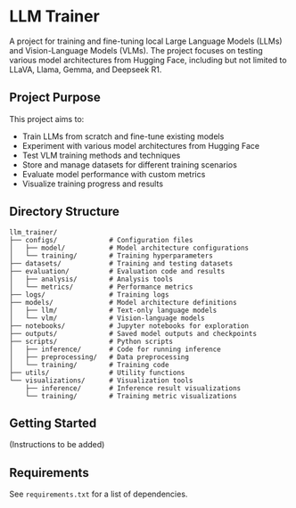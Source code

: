 # LLM Trainer

A project for training and fine-tuning local Large Language Models (LLMs) and Vision-Language Models (VLMs). The project focuses on testing various model architectures from Hugging Face, including but not limited to LLaVA, Llama, Gemma, and Deepseek R1.

## Project Purpose

This project aims to:
- Train LLMs from scratch and fine-tune existing models
- Experiment with various model architectures from Hugging Face
- Test VLM training methods and techniques
- Store and manage datasets for different training scenarios
- Evaluate model performance with custom metrics
- Visualize training progress and results

## Directory Structure

```
llm_trainer/
├── configs/             # Configuration files
│   ├── model/           # Model architecture configurations
│   └── training/        # Training hyperparameters
├── datasets/            # Training and testing datasets
├── evaluation/          # Evaluation code and results
│   ├── analysis/        # Analysis tools
│   └── metrics/         # Performance metrics
├── logs/                # Training logs
├── models/              # Model architecture definitions
│   ├── llm/             # Text-only language models
│   └── vlm/             # Vision-language models
├── notebooks/           # Jupyter notebooks for exploration
├── outputs/             # Saved model outputs and checkpoints
├── scripts/             # Python scripts
│   ├── inference/       # Code for running inference
│   ├── preprocessing/   # Data preprocessing
│   └── training/        # Training code
├── utils/               # Utility functions
└── visualizations/      # Visualization tools
    ├── inference/       # Inference result visualizations
    └── training/        # Training metric visualizations
```

## Getting Started

(Instructions to be added)

## Requirements

See `requirements.txt` for a list of dependencies.